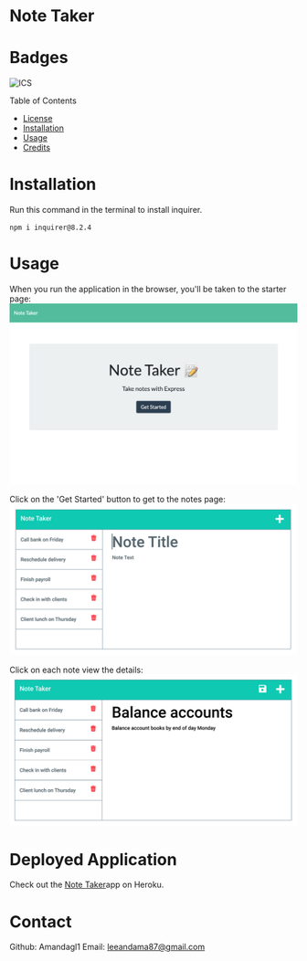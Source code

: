 # Note Taker

# Badges
![ICS](https://img.shields.io/badge/license-ICS-orange)

Table of Contents
- [License](#License)
- [Installation](#Installation)
- [Usage](#Usage)
- [Credits](#Credits)


# Installation

Run this command in the terminal to install inquirer.
```
npm i inquirer@8.2.4
```


# Usage
When you run the application in the browser, you'll be taken to the starter page: 
![Starter page](images/starter-page.png)

Click on the 'Get Started' button to get to the notes page:
![All Notes](images/notes.png)

Click on each note view the details:
![Selected Note](images/individual.png)


# Deployed Application
Check out the [Note Taker](https://note-taker-2023.herokuapp.com/)app on Heroku.

# Contact
Github: Amandagl1
Email: leeandama87@gmail.com